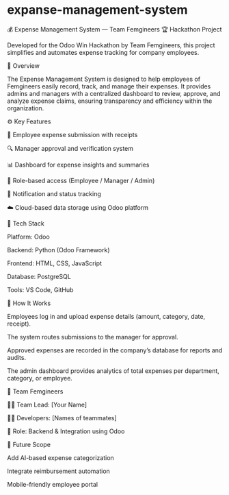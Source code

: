 # expanse-management-system
💰 Expense Management System — Team Femgineers
🏆 Hackathon Project

Developed for the Odoo Win Hackathon by Team Femgineers, this project simplifies and automates expense tracking for company employees.

📘 Overview

The Expense Management System is designed to help employees of Femgineers easily record, track, and manage their expenses.
It provides admins and managers with a centralized dashboard to review, approve, and analyze expense claims, ensuring transparency and efficiency within the organization.

⚙️ Key Features

🧾 Employee expense submission with receipts

🔍 Manager approval and verification system

📊 Dashboard for expense insights and summaries

💼 Role-based access (Employee / Manager / Admin)

🔔 Notification and status tracking

☁️ Cloud-based data storage using Odoo platform

🧠 Tech Stack

Platform: Odoo

Backend: Python (Odoo Framework)

Frontend: HTML, CSS, JavaScript

Database: PostgreSQL

Tools: VS Code, GitHub

🚀 How It Works

Employees log in and upload expense details (amount, category, date, receipt).

The system routes submissions to the manager for approval.

Approved expenses are recorded in the company’s database for reports and audits.

The admin dashboard provides analytics of total expenses per department, category, or employee.

🧩 Team Femgineers

👩‍💻 Team Lead: [Your Name]

👩‍💻 Developers: [Names of teammates]

🧠 Role: Backend & Integration using Odoo

🔮 Future Scope

Add AI-based expense categorization

Integrate reimbursement automation

Mobile-friendly employee portal
